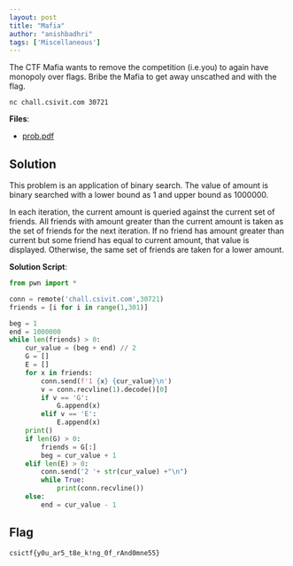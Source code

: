 ```yaml
---
layout: post
title: "Mafia"
author: "anishbadhri"
tags: ['Miscellaneous']
---
```


The CTF Mafia wants to remove the competition (i.e.you) to again have monopoly over flags. Bribe the Mafia to get away unscathed and with the flag.

`nc chall.csivit.com 30721`

**Files**:
- [prob.pdf](https://ctf.csivit.com/files/35d2b6e2f6112189754d3bf18268aa22/prob.pdf?token=eyJ1c2VyX2lkIjo3NjUsInRlYW1faWQiOjI1MSwiZmlsZV9pZCI6NDg1Mn0.XxcUSw.yqOvZCqcJ8zxDDA-yLkhW-AxMgE)

## Solution

This problem is an application of binary search. The value of amount is binary searched with a lower bound as 1 and upper bound as 1000000. 

In each iteration, the current amount is queried against the current set of friends. All friends with amount greater than the current amount is taken as the set of friends for the next iteration. If no friend has amount greater than current but some friend has equal to current amount, that value is displayed. Otherwise, the same set of friends are taken for a lower amount.

**Solution Script**:
```python
from pwn import *

conn = remote('chall.csivit.com',30721)
friends = [i for i in range(1,301)]

beg = 1
end = 1000000
while len(friends) > 0:
	cur_value = (beg + end) // 2
	G = []
	E = []
	for x in friends:
		conn.send(f'1 {x} {cur_value}\n')
		v = conn.recvline(1).decode()[0]
		if v == 'G': 
			G.append(x)
		elif v == 'E': 
			E.append(x)
	print()
	if len(G) > 0:
		friends = G[:]
		beg = cur_value + 1
	elif len(E) > 0:
		conn.send('2 '+ str(cur_value) +"\n")
		while True:
			print(conn.recvline())
	else:
		end = cur_value - 1
```

## Flag
```
csictf{y0u_ar5_t8e_k!ng_0f_rAnd0mne55}
```

